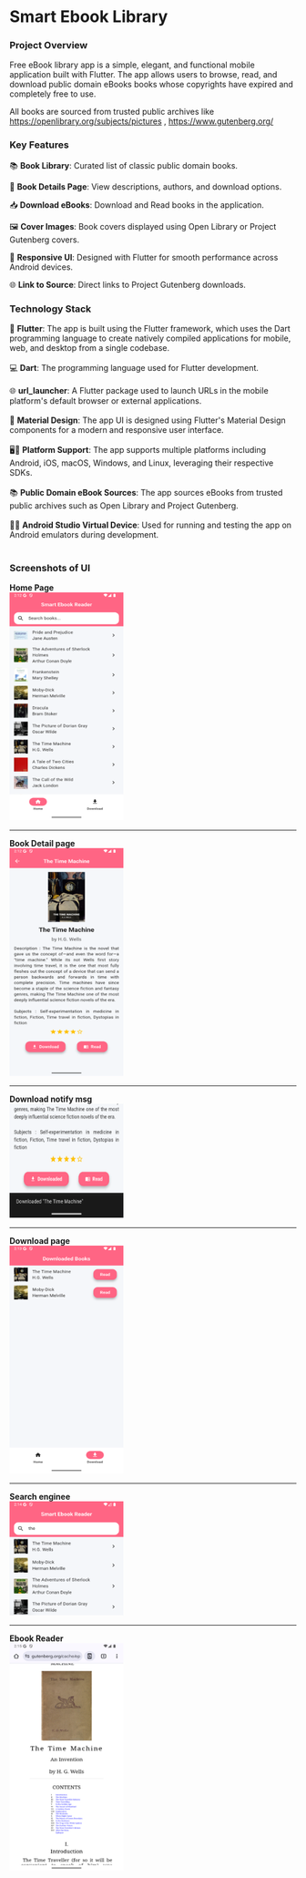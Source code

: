 # Smart Ebook Library

### Project Overview 
Free eBook library app is a simple, elegant, and functional mobile application built with Flutter. The app allows users to browse, read, and download public domain eBooks books whose copyrights have expired and completely free to use.

All books are sourced from trusted public archives like https://openlibrary.org/subjects/pictures , https://www.gutenberg.org/ 

### Key Features

📚 **Book Library**: Curated list of classic public domain books.

📖 **Book Details Page**: View descriptions, authors, and download options.

📥 **Download eBooks**: Download and Read books in the application.

🖼️ **Cover Images**: Book covers displayed using Open Library or Project Gutenberg covers.

📱 **Responsive UI**: Designed with Flutter for smooth performance across Android devices.

🌐 **Link to Source**: Direct links to Project Gutenberg downloads.

### Technology Stack
🧱 **Flutter**: The app is built using the Flutter framework, which uses the Dart programming language to create natively compiled applications for mobile, web, and desktop from a single codebase. <br><br>
💻 **Dart**: The programming language used for Flutter development. <br><br>
🌐 **url_launcher**: A Flutter package used to launch URLs in the mobile platform's default browser or external applications. <br><br>
🎨 **Material Design**: The app UI is designed using Flutter's Material Design components for a modern and responsive user interface. <br><br>
🖥️📱 **Platform Support**: The app supports multiple platforms including Android, iOS, macOS, Windows, and Linux, leveraging their respective SDKs. <br><br>
📚 **Public Domain eBook Sources**: The app sources eBooks from trusted public archives such as Open Library and Project Gutenberg. <br><br>
📱💡 **Android Studio Virtual Device**: Used for running and testing the app on Android emulators during development. <br><br>

### Screenshots of UI
**Home Page** <br>
<img src="screenshots/Home page.png" width="200" height="400">
<hr>

**Book Detail page** <br>
<img src="screenshots/Book Detail.png" width="200" height="400">
<hr>

**Download notify msg** <br>
<img src="screenshots/Downloaded.png" width="200" height="200">
<hr>

**Download page** <br>
<img src="screenshots/Download page.png" width="200" height="400">
<hr>

**Search enginee** <br>
<img src="screenshots/Search enginee.png" width="200" height="200">
<hr>

**Ebook Reader** <br>
<img src="screenshots/Screenshot_1749977111.png" width="200" height="400">
